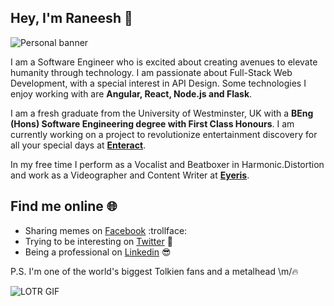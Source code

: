 ## Hey, I'm Raneesh 👋
![Personal banner](https://drive.google.com/uc?export=view&id=1qhDm0Go170c9eXnOuC0QSh8ZakYXsMGH)

I am a Software Engineer who is excited about creating avenues to 
elevate humanity through technology. I am passionate about Full-Stack 
Web Development, with a special interest in API Design. Some technologies
I enjoy working with are **Angular, React, Node.js and Flask**. 

I am a fresh graduate from the University of Westminster, UK with a **BEng (Hons) 
Software Engineering degree with First Class Honours**. I am currently working on a
project to revolutionize entertainment discovery for all your special days at 
**[Enteract](https://enteract.lk)**.

In my free time I perform as a Vocalist and Beatboxer in Harmonic.Distortion
and work as a Videographer and Content Writer at **[Eyeris](https://eyeriscreations.com)**.

## Find me online 🌐

* Sharing memes on [Facebook](https://www.facebook.com/raneesh.gomez) :trollface:
* Trying to be interesting on [Twitter](https://twitter.com/raneeshgo) 🌚
* Being a professional on [Linkedin](https://www.linkedin.com/in/raneesh-gomez2307) 😎

P.S. I'm one of the world's biggest Tolkien fans and a metalhead \m/🔥

![LOTR GIF](https://thumbs.gfycat.com/CreamyBrokenFallowdeer-small.gif)
